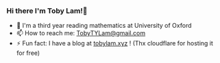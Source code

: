 ### Hi there I'm Toby Lam!👋

- 🏫 I'm a third year reading mathematics at University of Oxford
- 📫 How to reach me: TobyTYLam@gmail.com
- ⚡ Fun fact: I have a blog at [tobylam.xyz](https://www.tobylam.xyz/) ! (Thx cloudflare for hosting it for free)
